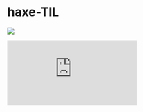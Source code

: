 # haxe-TIL

![](https://1drv.ms/u/s!AsCzzVq4f4K52XooHG-wHQb0gtM5)

<iframe src="https://1drv.ms/u/s!AsCzzVq4f4K52XooHG-wHQb0gtM5" frameborder="0" allowfullscreen></iframe>
